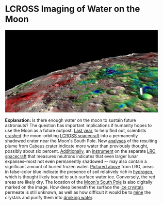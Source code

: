 # LCROSS Imaging of Water on the Moon

![mooncabeus_lcross.jpeg](LCROSS%20Imaging%20of%20Water%20on%20the%20Moon.assets/mooncabeus_lcross.jpeg)

**Explanation:**  Is there enough water on the moon to sustain future astronauts? The question has important implications if humanity hopes to use the Moon as a future outpost. [Last year](https://apod.nasa.gov/apod/ap091118.html), to help find out, scientists [crashed](http://www.youtube.com/watch?v=mVyEOFfv_lo) the moon-orbiting [LCROSS spacecraft](http://lcross.arc.nasa.gov/mission.htm) into a permanently shadowed crater near the Moon's South Pole. New [analyses](http://www.sciencemag.org/cgi/content/full/330/6003/434) of the resulting plume from [Cabeus crater](https://apod.nasa.gov/apod/ap091008.html) indicate more water than previously thought, possibly about six percent. [Additionally](http://planetary.org/blog/article/00002728/), an [instrument](http://lunar.gsfc.nasa.gov/lend.html) on the separate [LRO spacecraft](http://lunar.gsfc.nasa.gov/) that measures neutrons indicates that even larger lunar expanses–most not even permanently shadowed -- may also contain a significant amount of buried frozen water. [Pictured above](http://uanews.org/node/34940) from LRO, areas in false-color blue indicate the presence of soil relatively rich in [hydrogen](http://periodic.lanl.gov/elements/1.html), which is thought likely bound to sub-surface water ice. Conversely, the red areas are likely dry. The location of the [Moon's South Pole](https://apod.nasa.gov/apod/ap951128.html) is also digitally marked on the image. How deep beneath the surface the [ice crystals](http://en.wikipedia.org/wiki/File:Snow_crystals.jpg) permeate is still unknown, as well as how difficult it would be to [mine](http://rimg.geoscienceworld.org/cgi/content/extract/60/1/597) the crystals and purify them into [drinking water](https://apod.nasa.gov/apod/ap050401.html).

